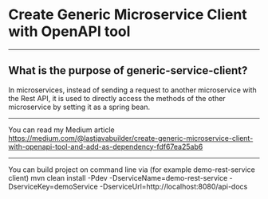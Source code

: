 # Create Generic Microservice Client with OpenAPI tool

---
What is the purpose of generic-service-client?
---

In microservices, instead of sending a request to another microservice with the Rest API, it is used to directly access the methods of the other microservice by setting it as a spring bean.

--- 
You can read my Medium article
https://medium.com/@lastjavabuilder/create-generic-microservice-client-with-openapi-tool-and-add-as-dependency-fdf67ea25ab6

---
You can build project on command line via (for example demo-rest-service client)
mvn clean install -Pdev -DserviceName=demo-rest-service -DserviceKey=demoService -DserviceUrl=http://localhost:8080/api-docs
